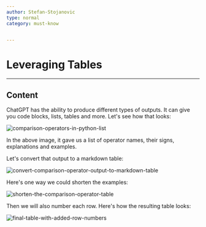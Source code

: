 ```yaml
---
author: Stefan-Stojanovic
type: normal
category: must-know
 

---
```


# Leveraging Tables

---

## Content

ChatGPT has the ability to produce different types of outputs. It can give you code blocks, lists, tables and more. Let's see how that looks:

![comparison-operators-in-python-list](https://img.enkipro.com/2b5585351005b57ed7e2880bb3a81f62.png)

In the above image, it gave us a list of operator names, their signs, explanations and examples.

Let's convert that output to a markdown table:

![convert-comparison-operator-output-to-markdown-table](https://img.enkipro.com/9c7bed9e6018b0b15945e93f5e48da8a.png)

Here's one way we could shorten the examples:

![shorten-the-comparison-operator-table](https://img.enkipro.com/03e943d7dd54b06735c6dee603cd9fba.png)

Then we will also number each row. Here's how the resulting table looks:

![final-table-with-added-row-numbers](https://img.enkipro.com/02e5c2ae687882045bcba7f914c12058.png)